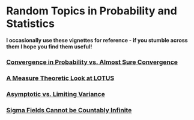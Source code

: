# Random Topics in Probability and Statistics

**I occasionally use these vignettes for reference - if you stumble across them I hope you find them useful!**

### [Convergence in Probability vs. Almost Sure Convergence](pages/rv_convergence.md)

### [A Measure Theoretic Look at LOTUS](pages/lotus_measure.md)

### [Asymptotic vs. Limiting Variance](pages/asymp_vs_limit_var.md)

### [Sigma Fields Cannot be Countably Infinite](pages/sigma_field_cardinality.md)

